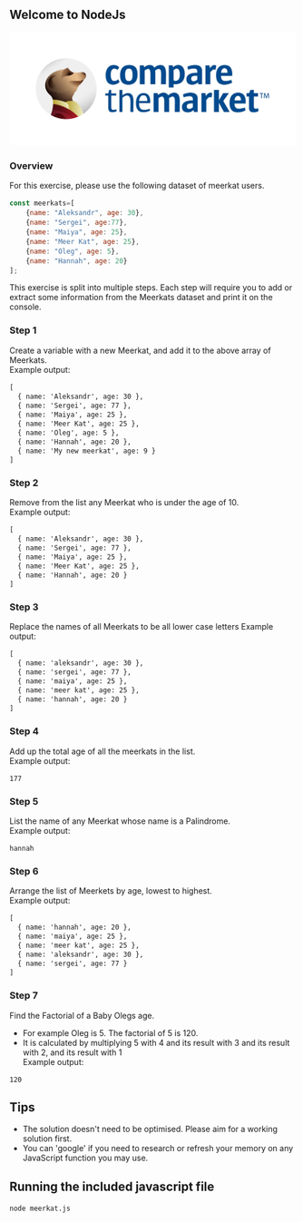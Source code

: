 ## Welcome to NodeJs

![alt text](./ctm-blue-logo.jpeg)


### Overview

For this exercise, please use the following dataset of meerkat users.

```javascript
const meerkats=[
    {name: "Aleksandr", age: 30},
    {name: "Sergei", age:77},
    {name: "Maiya", age: 25},
    {name: "Meer Kat", age: 25},
    {name: "Oleg", age: 5},
    {name: "Hannah", age: 20}
];
```

This exercise is split into multiple steps. Each step will require you to add or extract some information from the Meerkats dataset and print it on the console.

### Step 1
Create a variable with a new Meerkat, and add it to the above array of Meerkats.  
Example output:
```
[
  { name: 'Aleksandr', age: 30 },
  { name: 'Sergei', age: 77 },
  { name: 'Maiya', age: 25 },
  { name: 'Meer Kat', age: 25 },
  { name: 'Oleg', age: 5 },
  { name: 'Hannah', age: 20 },
  { name: 'My new meerkat', age: 9 }
]
````

### Step 2
Remove from the list any Meerkat who is under the age of 10.  
Example output:  
```
[
  { name: 'Aleksandr', age: 30 },
  { name: 'Sergei', age: 77 },
  { name: 'Maiya', age: 25 },
  { name: 'Meer Kat', age: 25 },
  { name: 'Hannah', age: 20 }
]
```

### Step 3
Replace the names of all Meerkats to be all lower case letters
Example output:  
```
[
  { name: 'aleksandr', age: 30 },
  { name: 'sergei', age: 77 },
  { name: 'maiya', age: 25 },
  { name: 'meer kat', age: 25 },
  { name: 'hannah', age: 20 }
]
```
### Step 4
Add up the total age of all the meerkats in the list.  
Example output:   
```
177
```

### Step 5
List the name of any Meerkat whose name is a Palindrome.  
Example output:  
```
hannah
```

### Step 6
Arrange the list of Meerkets by age, lowest to highest.  
Example output:  
```
[
  { name: 'hannah', age: 20 },
  { name: 'maiya', age: 25 },
  { name: 'meer kat', age: 25 },
  { name: 'aleksandr', age: 30 },
  { name: 'sergei', age: 77 }
]
```

### Step 7

Find the Factorial of a Baby Olegs age.
* For example Oleg is 5.  The factorial of 5 is 120.
* It is calculated by multiplying 5 with 4 and its result with 3 and its result with 2, and its result with 1  
Example output:  
```
120
```
## Tips

* The solution doesn't need to be optimised. Please aim for a working solution first.
* You can 'google' if you need to research or refresh your memory on any JavaScript function you may use.

## Running the included javascript file

```
node meerkat.js 
```
